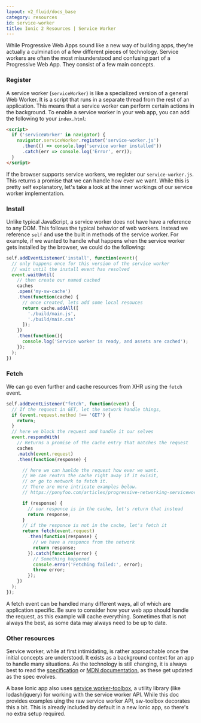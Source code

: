 ```yaml
---
layout: v2_fluid/docs_base
category: resources
id: service-worker
title: Ionic 2 Resources | Service Worker
---
```


While Progressive Web Apps sound like a new way of building apps, they're actually a culmination of a few different pieces of technology. Service workers are often the most misunderstood and confusing part of a Progressive Web App. They consist of a few main concepts.


### Register

A service worker (`serviceWorker`) is like a specialized version of a general Web Worker. It is a script that runs in a separate thread from the rest of an application. This means that a service worker can perform certain actions in the background. To enable a service worker in your web app, you can add the following to your `index.html`:

```html
<script>
  if ('serviceWorker' in navigator) {
    navigator.serviceWorker.register('service-worker.js')
      .then(() => console.log('service worker installed'))
      .catch(err => console.log('Error', err));
  }
</script>
```

If the browser supports service workers, we register our `service-worker.js`. This returns a promise that we can handle how ever we want.
While this is pretty self explanatory, let's take a look at the inner workings of our service worker implementation.


### Install

Unlike typical JavaScript, a service worker does not have have a reference to any DOM. This follows the typical behavior of web workers. Instead we reference `self` and use the built in methods of the service worker. For example, if we wanted to handle what happens when the service worker gets installed by the browser, we could do the following:

```javascript
self.addEventListener('install', function(event){
  // only happens once for this version of the service worker
  // wait until the install event has resolved
  event.waitUntil(
    // then create our named cached
    caches
    .open('my-sw-cache')
    .then(function(cache) {
      // once created, lets add some local resouces
      return cache.addAll([
        './build/main.js',
        './build/main.css'
      ]);
    })
    .then(function(){
      console.log('Service worker is ready, and assets are cached');
    });
  );
})
```

### Fetch
We can go even further and cache resources from XHR using the `fetch` event.

```javascript
self.addEventListener("fetch", function(event) {
  // If the request in GET, let the network handle things,
  if (event.request.method !== 'GET') {
    return;
  }
  // here we block the request and handle it our selves
  event.respondWith(
    // Returns a promise of the cache entry that matches the request
    caches
    .match(event.request)
    .then(function(response) {

      // here we can hanlde the request how ever we want.
      // We can reutrn the cache right away if it exisit,
      // or go to network to fetch it.
      // There are more intricate examples below.
      // https://ponyfoo.com/articles/progressive-networking-serviceworker

      if (response) {
        // our responce is in the cache, let's return that instead
        return response;
      }
      // if the responce is not in the cache, let's fetch it
      return fetch(event.request)
        .then(function(response) {
          // we have a responce from the network
          return response;
        }).catch(function(error) {
          // Something happened
          console.error('Fetching failed:', error);
          throw error;
        });
    })
  );
});
```

A fetch event can be handled many different ways, all of which are application specific.
Be sure to consider how your web app should handle the request, as this example will cache everything.
Sometimes that is not always the best, as some data may always need to be up to date.

### Other resources
Service worker, while at first intimidating, is rather approachable once the initial concepts are understood.
It exists as a background context for an app to handle many situations.
As the technology is still changing, it is always best to read the [specification](https://www.w3.org/TR/service-workers/) or [MDN documentation](https://developer.mozilla.org/en-US/docs/Web/API/Service_Worker_API), as these get updated as the spec evolves.

A base Ionic app also uses [service worker-toolbox](https://github.com/GoogleChrome/sw-toolbox), a utility library (like lodash/jquery) for working with the service worker API. While this doc provides examples uing the raw service worker API, sw-toolbox decorates this a bit. This is already included by default in a new Ionic app, so there's no extra setup required.
